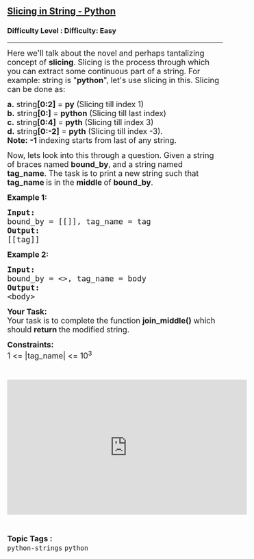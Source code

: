 <h2><a href="https://www.geeksforgeeks.org/problems/slicing-in-string-python/1?page=1&status=unsolved&sortBy=accuracy">Slicing in String - Python</a></h2><h3>Difficulty Level : Difficulty: Easy</h3><hr><div class="problems_problem_content__Xm_eO"><p><span style="font-size:18px">Here we'll talk about the novel and perhaps tantalizing concept of <strong>slicing</strong>. Slicing is the process through which you can extract some continuous part of a string. For example: string is "<strong>python</strong>", let's use slicing in this. Slicing can be done as:</span></p>

<p><span style="font-size:18px"><strong>a.</strong> string<strong>[0:2]</strong> = <strong>py</strong> (Slicing till index 1)<br>
<strong>b.</strong> string<strong>[0:]</strong> = <strong>python</strong> (Slicing till last index)<br>
<strong>c.</strong> string<strong>[0:4]</strong> = <strong>pyth</strong> (Slicing till index 3)<br>
<strong>d.</strong> string<strong>[0:-2]</strong> = <strong>pyth</strong> (Slicing till index -3).<br>
<strong>Note:</strong> <strong>-1</strong> indexing starts from last of any string.</span></p>

<p><span style="font-size:18px">Now, lets look into this through a question. Given a string of braces named <strong>bound_by</strong>, and a string named <strong>tag_name</strong>. The task is to print a new string such that <strong>tag_name </strong>is in the <strong>middle </strong>of <strong>bound_by</strong>.</span></p>

<p><span style="font-size:18px"><strong>Example 1:</strong></span></p>

<pre><span style="font-size:18px"><strong>Input:</strong> </span>
<span style="font-size:18px">bound_by = [[]], tag_name = tag</span>
<span style="font-size:18px"><strong>Output:</strong></span>
<span style="font-size:18px">[[tag]]<strong>
</strong></span></pre>

<p><span style="font-size:18px"><strong>Example 2:</strong></span></p>

<pre><span style="font-size:18px"><strong>Input:</strong> </span>
<span style="font-size:18px">bound_by = &lt;&gt;, tag_name = body</span>
<span style="font-size:18px"><strong>Output:</strong>
&lt;body&gt;</span></pre>

<p><span style="font-size:18px"><strong>Your Task:</strong><br>
Your task is to complete the function&nbsp;<strong>join_middle()</strong> which should <strong>return </strong>the modified string.</span></p>

<p><span style="font-size:18px"><strong>Constraints:</strong><br>
1 &lt;= |tag_name| &lt;= 10<sup>3</sup></span></p>

<p>&nbsp;</p>

<p><iframe frameborder="0" height="315" src="https://www.youtube.com/embed/i5WNg3UOkQk" width="560"></iframe></p>
</div><br><p><span style=font-size:18px><strong>Topic Tags : </strong><br><code>python-strings</code>&nbsp;<code>python</code>&nbsp;